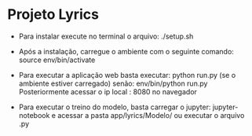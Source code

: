 Projeto Lyrics
==============

* Para instalar execute no terminal o arquivo: ./setup.sh

* Após a instalação, carregue o ambiente com o seguinte comando: source env/bin/activate

* Para executar a aplicação web basta executar: python run.py (se o ambiente estiver carregado) senão: env/bin/python run.py
	Posteriormente acessar o ip local : 8080 no navegador

* Para executar o treino do modelo, basta carregar o jupyter: jupyter-notebook e acessar a pasta  app/lyrics/Modelo/ ou executar o arquivo .py 
